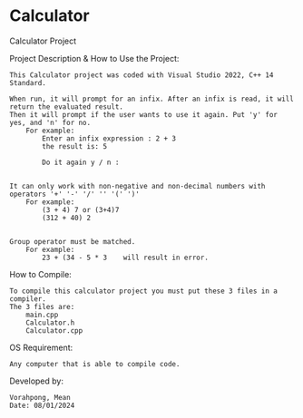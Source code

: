 # Calculator
Calculator Project

Project Description & How to Use the Project:

    This Calculator project was coded with Visual Studio 2022, C++ 14 Standard.

    When run, it will prompt for an infix. After an infix is read, it will return the evaluated result.
    Then it will prompt if the user wants to use it again. Put 'y' for yes, and 'n' for no.
        For example:
            Enter an infix expression : 2 + 3
            the result is: 5

            Do it again y / n :


    It can only work with non-negative and non-decimal numbers with operators '+' '-' '/' '' '(' ')'
        For example:
            (3 + 4) 7 or (3+4)7
            (312 + 40) 2


    Group operator must be matched.
        For example:
            23 + (34 - 5 * 3    will result in error.



How to Compile:

    To compile this calculator project you must put these 3 files in a compiler.
    The 3 files are:
        main.cpp
        Calculator.h
        Calculator.cpp


OS Requirement:

    Any computer that is able to compile code.


Developed by:

    Vorahpong, Mean
    Date: 08/01/2024

